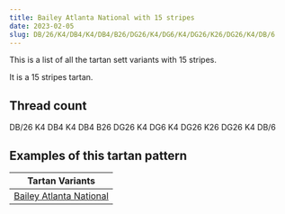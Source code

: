 ```yaml
---
title: Bailey Atlanta National with 15 stripes
date: 2023-02-05
slug: DB/26/K4/DB4/K4/DB4/B26/DG26/K4/DG6/K4/DG26/K26/DG26/K4/DB/6
---
```

This is a list of all the tartan sett variants with 15 stripes.

It is a 15 stripes tartan.


## Thread count
DB/26 K4 DB4 K4 DB4 B26 DG26 K4 DG6 K4 DG26 K26 DG26 K4 DB/6

## Examples of this tartan pattern

| Tartan Variants |
|---------------|
| [Bailey Atlanta National](/variants/db/26/k4/db4/k4/db4/b26/dg26/k4/dg6/k4/dg26/k26/dg26/k4/db/6-b304080-db000050-dg004010-k000000)||
